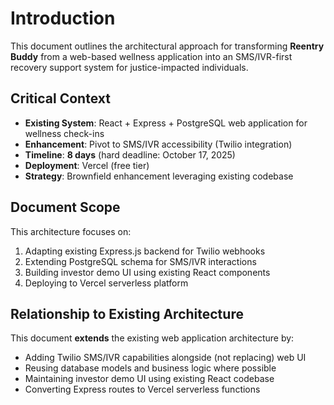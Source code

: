 # Introduction

This document outlines the architectural approach for transforming **Reentry Buddy** from a web-based wellness application into an SMS/IVR-first recovery support system for justice-impacted individuals.

## Critical Context

- **Existing System**: React + Express + PostgreSQL web application for wellness check-ins
- **Enhancement**: Pivot to SMS/IVR accessibility (Twilio integration)
- **Timeline**: **8 days** (hard deadline: October 17, 2025)
- **Deployment**: Vercel (free tier)
- **Strategy**: Brownfield enhancement leveraging existing codebase

## Document Scope

This architecture focuses on:
1. Adapting existing Express.js backend for Twilio webhooks
2. Extending PostgreSQL schema for SMS/IVR interactions
3. Building investor demo UI using existing React components
4. Deploying to Vercel serverless platform

## Relationship to Existing Architecture

This document **extends** the existing web application architecture by:
- Adding Twilio SMS/IVR capabilities alongside (not replacing) web UI
- Reusing database models and business logic where possible
- Maintaining investor demo UI using existing React codebase
- Converting Express routes to Vercel serverless functions
